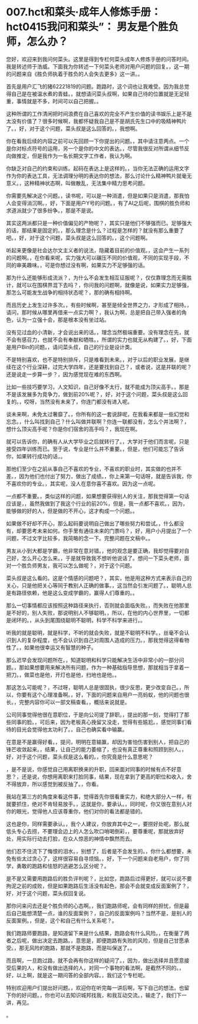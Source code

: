 # 007.hct和菜头·成年人修炼手册：hct0415我问和菜头”： 男友是个胜负师，怎么办？

您好，欢迎来到我问何菜头。这里是得到专栏何菜头成年人修炼手册的问答时间。我是转述师于浩威。下面我为你转述一下何菜头老师对用户问题的回复。，这一期的问题来自《胜负师执着于胜负的人会失去更多》这一讲。。

首先是用户汇飞的猪62221819的问题。跑路时，这个词也让我难受。因为我总觉得自己是在被温水煮的青蛙。，就想请问菜头叔啊，如果自己待的位置就是无足轻重，事情就是不多，时间可以自己把握。。

这种所谓的工作清闲把时间浪费在自己喜欢的完全不产生价值的读书娱乐上是不是太没有价值了？很多时候啊，我都怀疑我自己是不是胡氏先生口中的吸精神鸭片了。，好，对于这个问题，菜头叔是这么回答的。，我想啊。

你在看我后续的内容之前可以先回顾一下你提出的问题。，其中请注意两点。一个是你对标点符号的运用，另一个是你的中文的表达。，尽管我很反对所谓从细节反向做推定，但是我作为一名长期文字工作者，我认为啊。

你缺乏对自己的约束和训练。起码在表达上是这样的。，当你无法正确的运用文字作为你的表达工具，无法调理分明的表达你的想法，那么讨论什么精神鸭片就毫无意义。，这种精神状态啊，叫做散乱，无法集中精力思考问题。

你需要先解决这个问题。，读书呢，可以是一种消遣，但是如果只是消遣，那我怕人会变得消沉啊。，好，下面是用户Y号的问题。，有了AI之后呢，围棋的胜负师和求道派就少了很多纷争。，那是不是说。

其实这两派都只是一种价值偏见的产物呢？，其实只是他们不够强而已。足够强大的话，那结果是固定的。，那么理念是什么？过程是怎样的？就没有那么重要了吧。，好，对于这个问题，菜头叔是这么回答的。，这个问题啊。

听起来更像是社会达尔文主义者的说法，隐藏着目前的价值观。，这会产生一系列的问题啊。，在你看来呢，实力强大可以碾压不同的价值观，不同的实现手段，不同的审美趣味。，可是你想过没有啊，如果实力不足够强的话。

那为什么还能够形成流派？，为什么不会发生相互征服呢？，仅仅靠理念而无需胜计，就可以在围棋界混下去吗？，你问我的问题啊，就像是说，如果实力足够强，那怎么可能发生战争的相持状态呢？，那的确有相持啊。

而且历史上发生过许多次。，有些时候啊，甚至是倾全世界之力，才形成了相持。，请问，那时候从哪里再借来一点实力啊？，我认为啊，总是把自己带入强者的角色，认为一立强十会，那是根本没有坐过站。

没有见过血的小清新，才会说出来的话。，理念当然极端重要。没有理念在先，就不会有感召力，也就不会有奉献和牺牲。，所谓的实力也就无从构建了。，好，下面是用户Bin的问题。，请问菜头叔，自己的行业是设计类。

不是特别喜欢，也不是特别排斥，只是难看到未来。，对于以后的职业发展，是继续在这个行业深耕，过完大学四年，还是要找到自己？，或者说，这是并联的呢？还是说走一步算一步？，因为感觉现在难的东西啊。

比如一些技巧要学习，人文知识，自己好像不太行，就不能成为顶尖高手。，那是不是该发展多为竞争力，做到前20%呢？，好，对于这个问题，菜头叔是这么回复的。，哎呀，当然没有未来了，你连门都没有进入呢。

谈未来啊，未免太过奢靡了。，你所有的这一套说辞呢，在我看来都是一些幻觉和忘念。，什么叫找到自己？什么叫做并联啊？你连一联都没有，怎么个并法啊？，想什么顶尖高手呢？你是你们宿舍的高手吗？，我现在啊。

就可以告诉你，的确有人从大学毕业之后就转行了。，大学对于他们而言呢，只是接受四年训练而已。至于说，专业是什么并不重要。，但是，他们可能忘了告诉你，如果转行成功的话，。

那他们至少在之前从事自己不喜欢的专业，不喜欢的职业时，其实做的也并不差。，因为他们也付出了努力，做出了成绩。，你上来第一句话呀，就是告诉我，你不喜欢你的专业。，其实呢，没人在意你喜不喜欢。因为这一点呢。

一点都不重要。，类似这样的问题，如果想要获得别人的关注，那我觉得第一句话应该是，，虽然我做到了我这个行业的前20%，但是，我一点都不喜欢。，因为，能够做的好的人，但是做的不开心，这才构成一个问题。。

如果做不好却不开心，那么起码要说明自己做出了哪些努力和尝试。，什么都没有，却要思考未来如何。你手里有通往未来的门票吗？，好，用户小月提出了一个问题，不过文字比较多，我简略的念一下。完整问题在文稿中。。

男友从小到大都是学霸，他非常在意对错。，他的观念是要正确，我却觉得要对自己好，怎么开心怎么来。，于是就导致我不想听他说话了。想问一下菜头老师，面对一个胜负师男友，我可以怎么做呢？，对于这个问题。

菜头叔是这么看的。这是个情感的问题吧？，其实，他是用这种方式来表示自己的关心，只是他把关心等同于教别人正确的做事。，这当然会引发问题了。，聪明人总是有路径依赖，他是这么变成学霸的，赢得人们尊重的。。

那么一切事情都应该按照这种路径来执行，否则就会面临失败。，而失败在他那里是不好的，别人失败，那说明别人不够聪明。，所以，在他的内心世界里，一切都是闭环的。，从头到尾围绕聪明不聪明，科学不科学来进行。。

听我的就是聪明，就是科学，不听的就会失败，就是不聪明不科学。，丝毫不会认识到人的复杂程度，也不会认识到自己对周围人造成的压力。，那我觉得这得看物性了。，如果他很幸运又有智慧的种子。

那么迟早会发现问题所在。，知道聪明和科学只能解决生活中非常小的一部分问题。，那如果想要用来解决所有问题，作为一种基础指导思想，那就相当于拿着一把刀。，做菜也是他，开灯也是他，扫地也是他。。

那这怎么可能呢？，不过呀，聪明人总是很固执，很少反思，更少改变自己。，所以，你要有这个心理准备啊。，好，下面的问题来自用户一亮蚂蚁，他的问题也很长。，完整内容你可以一部文稿查看。，概括来说就是。

公司同事觉得他很在意职位，于是向公司提了辞职。，提出的那一刻，觉得打了那些同事的脸。，可后来，因为老板真心挽留又没走，觉得有些尴尬。，感觉同事们看待的目光会觉得他太功利了。，自己也确实看中输赢。

在意是不是赢得好看。，提问，明明在意输赢，却因为害怕伤害到别人，把自己的锋芒收敛起来。，结果，让自己的能力萎缩了，也没有真正尊重和照顾到别人。，好，对于这个问题，菜头叔是这么看的。，你究竟是什么意思呢？

，是不是说，你感觉自己用离职换来的升职，回来面对同事的时候有点不好意思？，还是说，你想用离职来打脸同事，结果，现在拿到了更高的职位和收入，舍不得放弃，所以感觉到被反抽了。，你看。

我站在第三方的角度来看这件事，觉得首先你很看重实力，和绝大部分人一样，有就要抓住，绝对不肯轻易放手。，这就是你，要承认。，同时呢，你又很在意别人对你的眼光，觉得他人应该尊重你，他们对你的看法都是错的。

这也是你，同样需要承认。，我个人建议，你放弃其中之一，要捞好处呢，那么就低头专心去捞，不要理会边上的人怎么吹口哨喝倒彩，，要尊重呢，那就放弃好处，用实际行动去打脸，在众人惊恶的神情中飘然而去。

他们忍不住流下了悔恨的泪水。，别想了，后者是不会发生的。，你什么都想要，未免有些太过贪心了，这样很容易自寻烦恼。，好，下一个问题来自老用户，你了同学，勇敢的跑路和怯怒的逃避怎么区分呢？。

是不是又需要用跑路后的胜负评判呢？，比如您，跑路后过得更好，就可以说不要拘泥之前的成败，但是如果跑路后生活没有起色，那会不会就变成反面案例了？，好，对于这个问题，菜头叔回复说。

那你问来问去还是个胜负师的心态啊。，我们跑路师呢，会有同样的担忧，但是最后自己能想清楚一点，谁的反面案例？，自己的反面案例吗？当然不是，是别人的反面案例。，但是，这个和自己有什么关系呢？。

我们跑路师要跑路，是知道留下来是什么结果，跑路会有什么风险。，在衡量了两者之后呢，做出决定去跑路。，意思是，即便跑路有失败的风险，但是自己甘愿承受。，那无风险的跑路，那就不是跑路，而是叫保送了。。

而且啊，一旦跑过路，就不会再有你这样的疑问了。，因为，做出选择并且愿意接受后果的人，和没有做出选择的人，对同一个事物的看法啊，是截然不同的。，好，以上啊，就是这一期问答的全部内容。，我们这个专栏呢。

特别欢迎用户们提出好问题。，欢迎你在听完每一讲后啊，写下自己的想法，也留下你的好问题。，你也可以去知识城邦找我，和我互动交流。，输走了，我们下一讲，再见。

。